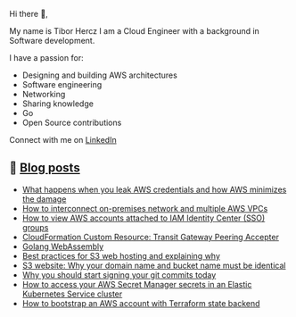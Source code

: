 Hi there 👋,

My name is Tibor Hercz I am a Cloud Engineer with a background in Software development.

I have a passion for:
- Designing and building AWS architectures
- Software engineering
- Networking
- Sharing knowledge
- Go
- Open Source contributions

Connect with me on [LinkedIn](https://www.linkedin.com/in/tibor-hercz/)

## 📝 [Blog posts](https://tiborhercz.com/)

- [What happens when you leak AWS credentials and how AWS minimizes the damage ](https://tiborhercz.com/what-happens-when-you-leak-aws-credentials-and-how-aws-minimizes-the-damage/)
- [How to interconnect on-premises network and multiple AWS VPCs](https://tiborhercz.com/how-to-interconnect-on-premises-network-and-multiple-aws-vpcs/)
- [How to view AWS accounts attached to IAM Identity Center (SSO) groups ](https://tiborhercz.com/how-to-view-aws-accounts-attached-to-iam-identity-center-sso-groups/)
- [CloudFormation Custom Resource: Transit Gateway Peering Accepter](https://tiborhercz.com/cloudformation-custom-resource-transit-gateway-peering-accepter/)
- [Golang WebAssembly ](https://tiborhercz.com/golang-webassembly/)
- [Best practices for S3 web hosting and explaining why](https://binx.io/blog/2022/02/03/best-practices-for-s3-web-hosting-and-explaining-why/)
- [S3 website: Why your domain name and bucket name must be identical](https://binx.io/blog/2022/01/31/s3-website-hosting-why-your-domain-name-and-bucket-name-must-be-identical/)
- [Why you should start signing your git commits today](https://binx.io/blog/2021/12/06/why-you-should-start-signing-your-git-commits-today/)
- [How to access your AWS Secret Manager secrets in an Elastic Kubernetes Service cluster](https://binx.io/blog/2021/11/03/how-to-access-your-aws-secret-manager-secrets-in-an-elastic-kubernetes-service-cluster/)
- [How to bootstrap an AWS account with Terraform state backend](https://binx.io/blog/2021/10/06/how-to-bootstrap-an-aws-account-with-terraform-state-backend/)
